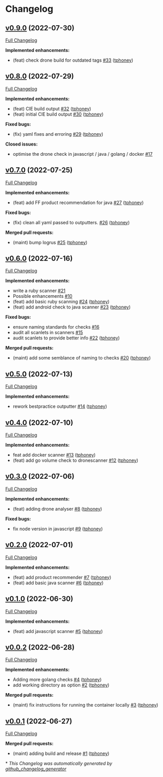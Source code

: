 # Changelog

## [v0.9.0](https://github.com/tphoney/best_practice/tree/v0.9.0) (2022-07-30)

[Full Changelog](https://github.com/tphoney/best_practice/compare/v0.8.0...v0.9.0)

**Implemented enhancements:**

- \(feat\) check drone build for outdated tags [\#33](https://github.com/tphoney/best_practice/pull/33) ([tphoney](https://github.com/tphoney))

## [v0.8.0](https://github.com/tphoney/best_practice/tree/v0.8.0) (2022-07-29)

[Full Changelog](https://github.com/tphoney/best_practice/compare/v0.7.0...v0.8.0)

**Implemented enhancements:**

- \(feat\) CIE build output [\#32](https://github.com/tphoney/best_practice/pull/32) ([tphoney](https://github.com/tphoney))
- \(feat\) initial CIE build output [\#30](https://github.com/tphoney/best_practice/pull/30) ([tphoney](https://github.com/tphoney))

**Fixed bugs:**

- \(fix\) yaml fixes and erroring [\#29](https://github.com/tphoney/best_practice/pull/29) ([tphoney](https://github.com/tphoney))

**Closed issues:**

- optimise the drone check in javascript / java / golang / docker [\#17](https://github.com/tphoney/best_practice/issues/17)

## [v0.7.0](https://github.com/tphoney/best_practice/tree/v0.7.0) (2022-07-25)

[Full Changelog](https://github.com/tphoney/best_practice/compare/v0.6.0...v0.7.0)

**Implemented enhancements:**

- \(feat\) add FF product recommendation for java [\#27](https://github.com/tphoney/best_practice/pull/27) ([tphoney](https://github.com/tphoney))

**Fixed bugs:**

- \(fix\) clean all yaml passed to outputters. [\#26](https://github.com/tphoney/best_practice/pull/26) ([tphoney](https://github.com/tphoney))

**Merged pull requests:**

- \(maint\) bump logrus [\#25](https://github.com/tphoney/best_practice/pull/25) ([tphoney](https://github.com/tphoney))

## [v0.6.0](https://github.com/tphoney/best_practice/tree/v0.6.0) (2022-07-16)

[Full Changelog](https://github.com/tphoney/best_practice/compare/v0.5.0...v0.6.0)

**Implemented enhancements:**

- write a ruby scanner [\#21](https://github.com/tphoney/best_practice/issues/21)
- Possible enhancements [\#10](https://github.com/tphoney/best_practice/issues/10)
- \(feat\) add basic ruby scanning [\#24](https://github.com/tphoney/best_practice/pull/24) ([tphoney](https://github.com/tphoney))
- \(feat\) add android check to java scanner [\#23](https://github.com/tphoney/best_practice/pull/23) ([tphoney](https://github.com/tphoney))

**Fixed bugs:**

- ensure naming standards for checks [\#16](https://github.com/tphoney/best_practice/issues/16)
- audit all scanlets in scanners [\#15](https://github.com/tphoney/best_practice/issues/15)
- audit scanlets to provide better info [\#22](https://github.com/tphoney/best_practice/pull/22) ([tphoney](https://github.com/tphoney))

**Merged pull requests:**

- \(maint\) add some semblance of naming to checks [\#20](https://github.com/tphoney/best_practice/pull/20) ([tphoney](https://github.com/tphoney))

## [v0.5.0](https://github.com/tphoney/best_practice/tree/v0.5.0) (2022-07-13)

[Full Changelog](https://github.com/tphoney/best_practice/compare/v0.4.0...v0.5.0)

**Implemented enhancements:**

- rework bestpractice outputter [\#14](https://github.com/tphoney/best_practice/pull/14) ([tphoney](https://github.com/tphoney))

## [v0.4.0](https://github.com/tphoney/best_practice/tree/v0.4.0) (2022-07-10)

[Full Changelog](https://github.com/tphoney/best_practice/compare/v0.3.0...v0.4.0)

**Implemented enhancements:**

- feat add docker scanner [\#13](https://github.com/tphoney/best_practice/pull/13) ([tphoney](https://github.com/tphoney))
- \(feat\) add go volume check to dronescanner [\#12](https://github.com/tphoney/best_practice/pull/12) ([tphoney](https://github.com/tphoney))

## [v0.3.0](https://github.com/tphoney/best_practice/tree/v0.3.0) (2022-07-06)

[Full Changelog](https://github.com/tphoney/best_practice/compare/v0.2.0...v0.3.0)

**Implemented enhancements:**

- \(feat\) adding drone analyser [\#8](https://github.com/tphoney/best_practice/pull/8) ([tphoney](https://github.com/tphoney))

**Fixed bugs:**

- fix node version in javascript [\#9](https://github.com/tphoney/best_practice/pull/9) ([tphoney](https://github.com/tphoney))

## [v0.2.0](https://github.com/tphoney/best_practice/tree/v0.2.0) (2022-07-01)

[Full Changelog](https://github.com/tphoney/best_practice/compare/v0.1.0...v0.2.0)

**Implemented enhancements:**

- \(feat\) add product recommender [\#7](https://github.com/tphoney/best_practice/pull/7) ([tphoney](https://github.com/tphoney))
- \(feat\) add basic java scanner [\#6](https://github.com/tphoney/best_practice/pull/6) ([tphoney](https://github.com/tphoney))

## [v0.1.0](https://github.com/tphoney/best_practice/tree/v0.1.0) (2022-06-30)

[Full Changelog](https://github.com/tphoney/best_practice/compare/v0.0.2...v0.1.0)

**Implemented enhancements:**

- \(feat\) add javascript scanner [\#5](https://github.com/tphoney/best_practice/pull/5) ([tphoney](https://github.com/tphoney))

## [v0.0.2](https://github.com/tphoney/best_practice/tree/v0.0.2) (2022-06-28)

[Full Changelog](https://github.com/tphoney/best_practice/compare/v0.0.1...v0.0.2)

**Implemented enhancements:**

- Adding more golang checks [\#4](https://github.com/tphoney/best_practice/pull/4) ([tphoney](https://github.com/tphoney))
- add working directory as option [\#2](https://github.com/tphoney/best_practice/pull/2) ([tphoney](https://github.com/tphoney))

**Merged pull requests:**

- \(maint\) fix instructions for running the container locally [\#3](https://github.com/tphoney/best_practice/pull/3) ([tphoney](https://github.com/tphoney))

## [v0.0.1](https://github.com/tphoney/best_practice/tree/v0.0.1) (2022-06-27)

[Full Changelog](https://github.com/tphoney/best_practice/compare/8b1ac580f9f92a127ef90f0bf826d8f5670d111e...v0.0.1)

**Merged pull requests:**

- \(maint\) adding build and release [\#1](https://github.com/tphoney/best_practice/pull/1) ([tphoney](https://github.com/tphoney))



\* *This Changelog was automatically generated by [github_changelog_generator](https://github.com/github-changelog-generator/github-changelog-generator)*
